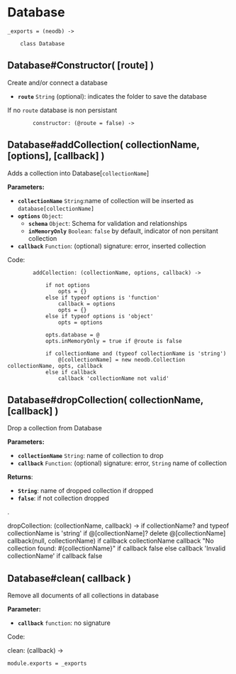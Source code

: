 
Database
========

	_exports = (neodb) ->
		
		class Database



Database#Constructor( [route] )
-------------------------------

Create and/or connect a database

- **`route`** `String` (optional): indicates the folder to save the database

If no `route` database is non persistant

			constructor: (@route = false) ->



Database#addCollection( collectionName, [options], [callback] )
-------------------------------------------------------------------------------

Adds a collection into Database[`collectionName`]

**Parameters:**

- **`collectionName`** `String`:name of collection will be inserted as `database[collectionName]`
- **`options`** `Object`:
	- **`schema`** `Object`: Schema for validation and relationships
	- **`inMemoryOnly`** `Boolean`: `false` by default, indicator of non persitant collection
- **`callback`** `Function`: (optional) signature: error, inserted collection

Code:

			addCollection: (collectionName, options, callback) ->

				if not options
					opts = {}
				else if typeof options is 'function'
					callback = options
					opts = {}
				else if typeof options is 'object'
					opts = options

				opts.database = @
				opts.inMemoryOnly = true if @route is false

				if collectionName and (typeof collectionName is 'string')
					@[collectionName] = new neodb.Collection collectionName, opts, callback
				else if callback
					callback 'collectionName not valid'			



Database#dropCollection( collectionName, [callback] )
-----------------------------------------------------

Drop a collection from Database

**Parameters:**

- **`collectionName`** `String`: name of collection to drop
- **`callback`** `Function`: (optional) signature: error, `String` name of collection

**Returns**:

- **`String`**: name of dropped collection if dropped
- **`false`**: if not collection dropped

.

dropCollection: (collectionName, callback) ->
	if collectionName? and typeof collectionName is 'string'
		if @[collectionName]?
			delete @[collectionName]
			callback(null, collectionName) if callback
			collectionName
		callback "No collection found: #{collectionName}" if callback
		false
	else
		callback 'Invalid collectionName' if callback
		false


Database#clean( callback )
--------------------------

Remove all documents of all collections in database

**Parameter:**

- **`callback`** `function`: no signature

Code:

clean: (callback) ->


	module.exports = _exports